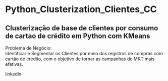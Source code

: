 # Python_Clusterization_Clientes_CC
## Clusterização de base de clientes por consumo de cartao de crédito em Python com KMeans

Problema de Negócio:  
Identificar e Segmentar os Clientes por meio dos registros de compras com cartão de crédito, com o objetivo de tornar as campanhas de MKT mais efetivas.



linkedln 
